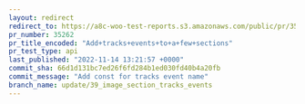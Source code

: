 ```yaml
---
layout: redirect
redirect_to: https://a8c-woo-test-reports.s3.amazonaws.com/public/pr/35262/api/index.html
pr_number: 35262
pr_title_encoded: "Add+tracks+events+to+a+few+sections"
pr_test_type: api
last_published: "2022-11-14 13:21:57 +0000"
commit_sha: 66d1d131bc7ed26f6fd284b1ed030fd40b4a20fb
commit_message: "Add const for tracks event name"
branch_name: update/39_image_section_tracks_events
---
```

